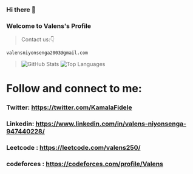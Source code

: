 ### Hi there 👋


### Welcome to Valens's  Profile
 >Contact us:👇
```
valensniyonsenga2003@gmail.com

```
> ![GitHub Stats](https://github-readme-stats.vercel.app/api?username=valens200&theme=radical)
> ![Top Languages](https://github-readme-stats.vercel.app/api/top-langs/?username=valens200&show_icons=true&theme=radical)


# Follow and connect to me:
### Twitter: https://twitter.com/KamalaFidele
### Linkedin: https://www.linkedin.com/in/valens-niyonsenga-947440228/
### Leetcode : https://leetcode.com/valens250/
### codeforces : https://codeforces.com/profile/Valens
